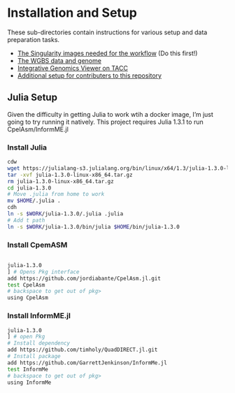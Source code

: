 
# Installation and Setup

These sub-directories contain instructions for various setup and data
preparation tasks.

- [The Singularity images needed for the workflow](docker) (Do this
  first!)
- [The WGBS data and genome](wgbs_setup)
- [Integrative Genomics Viewer on TACC](igv)
- [Additional setup for contributers to this repository](dev)

## Julia Setup

Given the difficulty in getting Julia to work wtih a docker image, I’m
just going to try running it natively. This project requires Julia 1.3.1
to run CpelAsm/InformME.jl

### Install Julia

``` bash
cdw
wget https://julialang-s3.julialang.org/bin/linux/x64/1.3/julia-1.3.0-linux-x86_64.tar.gz
tar -xvf julia-1.3.0-linux-x86_64.tar.gz
rm julia-1.3.0-linux-x86_64.tar.gz
cd julia-1.3.0
# Move .julia from home to work
mv $HOME/.julia .
cdh 
ln -s $WORK/julia-1.3.0/.julia .julia
# Add t path
ln -s $WORK/julia-1.3.0/bin/julia $HOME/bin/julia-1.3.0
```

### Install CpemASM

``` bash

julia-1.3.0
] # Opens Pkg interface
add https://github.com/jordiabante/CpelAsm.jl.git
test CpelAsm
# backspace to get out of pkg>
using CpelAsm
```

### Install InformME.jl

``` bash
julia-1.3.0
] # open Pkg
# Install dependency
add https://github.com/timholy/QuadDIRECT.jl.git
# Install package
add https://github.com/GarrettJenkinson/InformMe.jl
test InformMe
# backspace to get out of pkg>
using InformMe
```
